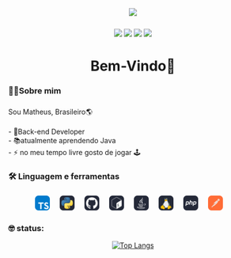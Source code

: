 <div align="center">
  <img height="150" src="https://i.pinimg.com/originals/72/0c/c4/720cc43d757ee638ad5054a05220fafe.gif"  />
</div>

###

<div align="center">
  <a href="https://instagram.com/matheuswenes" target="_blank"><img src="https://img.shields.io/badge/Instagram-E4405F?style=for-the-badge&logo=instagram&logoColor=white" target="_blank"></a>
  <a href="https://open.spotify.com/playlist/0S99tF0OGjgXP2DxSvs5g2" target="_blank"><img src="https://img.shields.io/badge/Spotify-1ED760?&style=for-the-badge&logo=spotify&logoColor=white" target="_blank"></a>
  <a href="https://www.linkedin.com/in/matheuswenes/" target="_blank"><img src="https://img.shields.io/badge/LinkedIn-0077B5?style=for-the-badge&logo=linkedin&logoColor=white" target="_blank"></a> 
  <a href="https://steamcommunity.com/id/SrCastiell/" target="_blank"><img src="https://img.shields.io/badge/Steam-000000?style=for-the-badge&logo=steam&logoColor=white" target="_blank"></a> 
</div>

###

###

<h1 align="center">Bem-Vindo👋</h1>

###

<h3 align="left">👩‍💻Sobre mim</h3>

###

<p align="left">Sou Matheus, Brasileiro🌎<br><br>- 🔭Back-end Developer <br>- 📚atualmente aprendendo Java<br>- ⚡ no meu tempo livre gosto de jogar 🕹</p>

###

<h3 align="left">🛠 Linguagem e ferramentas </h3>

###

<div align="center">
  <img src="https://github.com/tandpfun/skill-icons/blob/main/icons/TypeScript.svg" height="30" alt="typescript logo"  />
  <img width="12" />
  <img src="https://github.com/tandpfun/skill-icons/blob/main/icons/Python-Dark.svg" height="30" alt="python logo"  />
  <img width="12" />
  <img src="https://github.com/tandpfun/skill-icons/blob/main/icons/Github-Dark.svg" height="30" alt="github logo"  />
  <img width="12" />
  <img src="https://github.com/tandpfun/skill-icons/blob/main/icons/Bash-Dark.svg" height="30" alt="bash logo"  />
  <img width="12" />
  <img src="https://github.com/tandpfun/skill-icons/blob/main/icons/Java-Dark.svg" height="30" alt="java logo"  />
  <img width="12" />
  <img src="https://github.com/tandpfun/skill-icons/blob/main/icons/Linux-Dark.svg" height="30" alt="linux logo"  />
  <img width="12" />
  <img src="https://github.com/tandpfun/skill-icons/blob/main/icons/PHP-Dark.svg" height="30" alt="php logo"  />
  <img width="12" />
  <img src="https://github.com/tandpfun/skill-icons/blob/main/icons/Postman.svg" height="30" alt="postman logo"  />
  <img width="12" />
</div>


<h3 align="left">🤓 status:</h3>

<div align="center">

[![Top Langs](https://github-readme-stats.vercel.app/api/top-langs/?username=matheusbwv&layout=compact&bg_color=00000000&border_color=00000000&text_color=fff)](https://github.com/anuraghazra/github-readme-stats)

</div>
